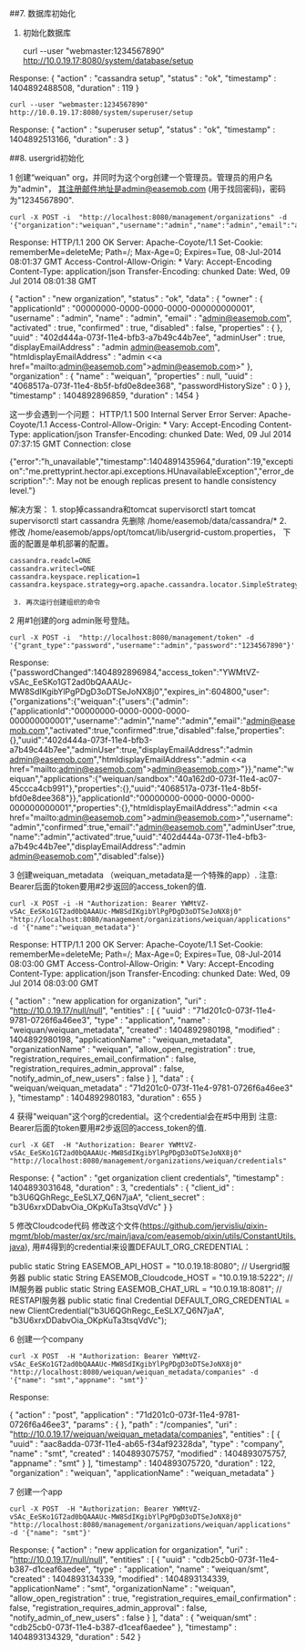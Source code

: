 ##7. 数据库初始化
1. 初始化数据库
    
    curl --user "webmaster:1234567890" http://10.0.19.17:8080/system/database/setup
    
Response:
{
  "action" : "cassandra setup",
  "status" : "ok",
  "timestamp" : 1404892488508,
  "duration" : 119
}
    
    curl --user "webmaster:1234567890" http://10.0.19.17:8080/system/superuser/setup
    
Response:
{
  "action" : "superuser setup",
  "status" : "ok",
  "timestamp" : 1404892513166,
  "duration" : 3
}

##8. usergrid初始化

1 创建“weiquan" org，并同时为这个org创建一个管理员。管理员的用户名为"admin"， 其注册邮件地址是admin@easemob.com (用于找回密码)，密码为"1234567890".   

    curl -X POST -i  "http://localhost:8080/management/organizations" -d '{"organization":"weiquan","username":"admin","name":"admin","email":"admin@easemob.com","password":"1234567890"}'
    
Response:
HTTP/1.1 200 OK
Server: Apache-Coyote/1.1
Set-Cookie: rememberMe=deleteMe; Path=/; Max-Age=0; Expires=Tue, 08-Jul-2014 08:01:37 GMT
Access-Control-Allow-Origin: *
Vary: Accept-Encoding
Content-Type: application/json
Transfer-Encoding: chunked
Date: Wed, 09 Jul 2014 08:01:38 GMT

{
  "action" : "new organization",
  "status" : "ok",
  "data" : {
    "owner" : {
      "applicationId" : "00000000-0000-0000-0000-000000000001",
      "username" : "admin",
      "name" : "admin",
      "email" : "admin@easemob.com",
      "activated" : true,
      "confirmed" : true,
      "disabled" : false,
      "properties" : { },
      "uuid" : "402d444a-073f-11e4-bfb3-a7b49c44b7ee",
      "adminUser" : true,
      "displayEmailAddress" : "admin <admin@easemob.com>",
      "htmldisplayEmailAddress" : "admin &lt;<a href=\"mailto:admin@easemob.com\">admin@easemob.com</a>&gt;"
    },
    "organization" : {
      "name" : "weiquan",
      "properties" : null,
      "uuid" : "4068517a-073f-11e4-8b5f-bfd0e8dee368",
      "passwordHistorySize" : 0
    }
  },
  "timestamp" : 1404892896859,
  "duration" : 1454
}

这一步会遇到一个问题：
HTTP/1.1 500 Internal Server Error
Server: Apache-Coyote/1.1
Access-Control-Allow-Origin: *
Vary: Accept-Encoding
Content-Type: application/json
Transfer-Encoding: chunked
Date: Wed, 09 Jul 2014 07:37:15 GMT
Connection: close

{"error":"h_unavailable","timestamp":1404891435964,"duration":19,"exception":"me.prettyprint.hector.api.exceptions.HUnavailableException","error_description":": May not be enough replicas present to handle consistency level."}

解决方案：
     1. stop掉cassandra和tomcat     supervisorctl start tomcat supervisorctl start cassandra
        先删除 /home/easemob/data/cassandra/*
     2.  修改 /home/easemob/apps/opt/tomcat/lib/usergrid-custom.properties， 下面的配置是单机部署的配置。

    cassandra.readcl=ONE    
    cassandra.writecl=ONE
    cassandra.keyspace.replication=1
    cassandra.keyspace.strategy=org.apache.cassandra.locator.SimpleStrategy
    
     3. 再次运行创建组织的命令
	 
2 用#1创建的org admin账号登陆。
    
    curl -X POST -i  "http://localhost:8080/management/token" -d '{"grant_type":"password","username":"admin","password":"1234567890"}'

Response:
{"passwordChanged":1404892896984,"access_token":"YWMtVZ-vSAc_EeSKo1GT2ad0bQAAAUc-MW8SdIKgibYlPgPDgD3oDTSeJoNX8j0","expires_in":604800,"user":{"organizations":{"weiquan":{"users":{"admin":{"applicationId":"00000000-0000-0000-0000-000000000001","username":"admin","name":"admin","email":"admin@easemob.com","activated":true,"confirmed":true,"disabled":false,"properties":{},"uuid":"402d444a-073f-11e4-bfb3-a7b49c44b7ee","adminUser":true,"displayEmailAddress":"admin <admin@easemob.com>","htmldisplayEmailAddress":"admin &lt;<a href=\"mailto:admin@easemob.com\">admin@easemob.com</a>&gt;"}},"name":"weiquan","applications":{"weiquan/sandbox":"40a162d0-073f-11e4-ac07-45ccca4cb991"},"properties":{},"uuid":"4068517a-073f-11e4-8b5f-bfd0e8dee368"}},"applicationId":"00000000-0000-0000-0000-000000000001","properties":{},"htmldisplayEmailAddress":"admin &lt;<a href=\"mailto:admin@easemob.com\">admin@easemob.com</a>&gt;","username":"admin","confirmed":true,"email":"admin@easemob.com","adminUser":true,"name":"admin","activated":true,"uuid":"402d444a-073f-11e4-bfb3-a7b49c44b7ee","displayEmailAddress":"admin <admin@easemob.com>","disabled":false}}

3 创建weiquan_metadata （weiquan_metadata是一个特殊的app）. 注意: Bearer后面的token要用#2步返回的access_token的值.
    
    curl -X POST -i -H "Authorization: Bearer YWMtVZ-vSAc_EeSKo1GT2ad0bQAAAUc-MW8SdIKgibYlPgPDgD3oDTSeJoNX8j0" "http://localhost:8080/management/organizations/weiquan/applications" -d '{"name":"weiquan_metadata"}'
     
Response:
HTTP/1.1 200 OK
Server: Apache-Coyote/1.1
Set-Cookie: rememberMe=deleteMe; Path=/; Max-Age=0; Expires=Tue, 08-Jul-2014 08:03:00 GMT
Access-Control-Allow-Origin: *
Vary: Accept-Encoding
Content-Type: application/json
Transfer-Encoding: chunked
Date: Wed, 09 Jul 2014 08:03:00 GMT

{
  "action" : "new application for organization",
  "uri" : "http://10.0.19.17/null/null",
  "entities" : [ {
    "uuid" : "71d201c0-073f-11e4-9781-0726f6a46ee3",
    "type" : "application",
    "name" : "weiquan/weiquan_metadata",
    "created" : 1404892980198,
    "modified" : 1404892980198,
    "applicationName" : "weiquan_metadata",
    "organizationName" : "weiquan",
    "allow_open_registration" : true,
    "registration_requires_email_confirmation" : false,
    "registration_requires_admin_approval" : false,
    "notify_admin_of_new_users" : false
  } ],
  "data" : {
    "weiquan/weiquan_metadata" : "71d201c0-073f-11e4-9781-0726f6a46ee3"
  },
  "timestamp" : 1404892980183,
  "duration" : 655
}

4 获得"weiquan"这个org的credential。这个credential会在#5中用到  注意: Bearer后面的token要用#2步返回的access_token的值.
    
    curl -X GET  -H "Authorization: Bearer YWMtVZ-vSAc_EeSKo1GT2ad0bQAAAUc-MW8SdIKgibYlPgPDgD3oDTSeJoNX8j0" "http://localhost:8080/management/organizations/weiquan/credentials"
    
Response:
{
  "action" : "get organization client credentials",
  "timestamp" : 1404893031648,
  "duration" : 3,
  "credentials" : {
    "client_id" : "b3U6QGhRegc_EeSLX7_Q6N7jaA",
    "client_secret" : "b3U6xrxDDabvOia_OKpKuTa3tsqVdVc"
  }
}

5 修改Cloudcode代码
修改这个文件(https://github.com/jervisliu/qixin-mgmt/blob/master/qx/src/main/java/com/easemob/qixin/utils/ConstantUtils.java), 用#4得到的credential来设置DEFAULT_ORG_CREDENTIAL： 

public static String EASEMOB_API_HOST = "10.0.19.18:8080";   // Usergrid服务器
public static String EASEMOB_Cloudcode_HOST = "10.0.19.18:5222";  // IM服务器
public static String EASEMOB_CHAT_URL = "10.0.19.18:8081";   // RESTAPI服务器
public static final Credential DEFAULT_ORG_CREDENTIAL = new ClientCredential("b3U6QGhRegc_EeSLX7_Q6N7jaA", "b3U6xrxDDabvOia_OKpKuTa3tsqVdVc");


6 创建一个company
    
    curl -X POST  -H "Authorization: Bearer YWMtVZ-vSAc_EeSKo1GT2ad0bQAAAUc-MW8SdIKgibYlPgPDgD3oDTSeJoNX8j0" "http://localhost:8080/weiquan/weiquan_metadata/companies" -d '{"name": "smt","appname": "smt"}'
    
Response:

{
  "action" : "post",
  "application" : "71d201c0-073f-11e4-9781-0726f6a46ee3",
  "params" : { },
  "path" : "/companies",
  "uri" : "http://10.0.19.17/weiquan/weiquan_metadata/companies",
  "entities" : [ {
    "uuid" : "aac8adda-073f-11e4-ab65-f34af92328da",
    "type" : "company",
    "name" : "smt",
    "created" : 1404893075757,
    "modified" : 1404893075757,
    "appname" : "smt"
  } ],
  "timestamp" : 1404893075720,
  "duration" : 122,
  "organization" : "weiquan",
  "applicationName" : "weiquan_metadata"
}


7 创建一个app

    curl -X POST  -H "Authorization: Bearer YWMtVZ-vSAc_EeSKo1GT2ad0bQAAAUc-MW8SdIKgibYlPgPDgD3oDTSeJoNX8j0" "http://localhost:8080/management/organizations/weiquan/applications" -d '{"name": "smt"}'
    
Response:
{
  "action" : "new application for organization",
  "uri" : "http://10.0.19.17/null/null",
  "entities" : [ {
    "uuid" : "cdb25cb0-073f-11e4-b387-d1ceaf6aedee",
    "type" : "application",
    "name" : "weiquan/smt",
    "created" : 1404893134339,
    "modified" : 1404893134339,
    "applicationName" : "smt",
    "organizationName" : "weiquan",
    "allow_open_registration" : true,
    "registration_requires_email_confirmation" : false,
    "registration_requires_admin_approval" : false,
    "notify_admin_of_new_users" : false
  } ],
  "data" : {
    "weiquan/smt" : "cdb25cb0-073f-11e4-b387-d1ceaf6aedee"
  },
  "timestamp" : 1404893134329,
  "duration" : 542
}

